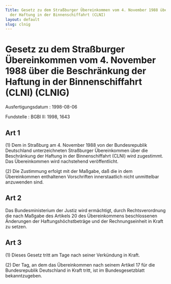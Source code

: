 ```yaml
---
Title: Gesetz zu dem Straßburger Übereinkommen vom 4. November 1988 über die Beschränkung
  der Haftung in der Binnenschiffahrt (CLNI)
layout: default
slug: clnig
---
```


# Gesetz zu dem Straßburger Übereinkommen vom 4. November 1988 über die Beschränkung der Haftung in der Binnenschiffahrt (CLNI) (CLNIG)

Ausfertigungsdatum
:   1998-08-06

Fundstelle
:   BGBl II: 1998, 1643



## Art 1

(1) Dem in Straßburg am 4. November 1988 von der Bundesrepublik
Deutschland unterzeichneten Straßburger Übereinkommen über die
Beschränkung der Haftung in der Binnenschiffahrt (CLNI) wird
zugestimmt. Das Übereinkommen wird nachstehend veröffentlicht.

(2) Die Zustimmung erfolgt mit der Maßgabe, daß die in dem
Übereinkommen enthaltenen Vorschriften innerstaatlich nicht
unmittelbar anzuwenden sind.


## Art 2

Das Bundesministerium der Justiz wird ermächtigt, durch
Rechtsverordnung die nach Maßgabe des Artikels 20 des Übereinkommens
beschlossenen Änderungen der Haftungshöchstbeträge und der
Rechnungseinheit in Kraft zu setzen.


## Art 3

(1) Dieses Gesetz tritt am Tage nach seiner Verkündung in Kraft.

(2) Der Tag, an dem das Übereinkommen nach seinem Artikel 17 für die
Bundesrepublik Deutschland in Kraft tritt, ist im Bundesgesetzblatt
bekanntzugeben.

